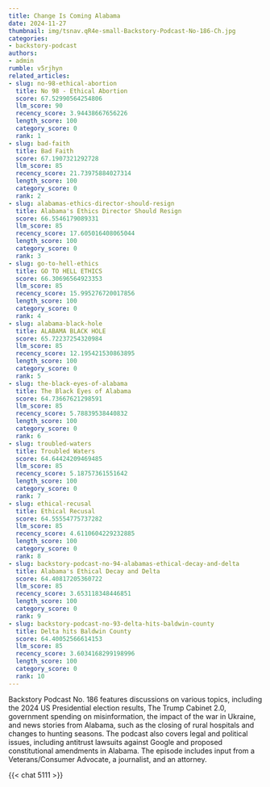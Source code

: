 ```yaml
---
title: Change Is Coming Alabama
date: 2024-11-27
thumbnail: img/tsnav.qR4e-small-Backstory-Podcast-No-186-Ch.jpg
categories:
- backstory-podcast
authors:
- admin
rumble: v5rjhyn
related_articles:
- slug: no-98-ethical-abortion
  title: No 98 - Ethical Abortion
  score: 67.52990564254806
  llm_score: 90
  recency_score: 3.94438667656226
  length_score: 100
  category_score: 0
  rank: 1
- slug: bad-faith
  title: Bad Faith
  score: 67.1907321292728
  llm_score: 85
  recency_score: 21.73975884027314
  length_score: 100
  category_score: 0
  rank: 2
- slug: alabamas-ethics-director-should-resign
  title: Alabama's Ethics Director Should Resign
  score: 66.5546179089331
  llm_score: 85
  recency_score: 17.605016408065044
  length_score: 100
  category_score: 0
  rank: 3
- slug: go-to-hell-ethics
  title: GO TO HELL ETHICS
  score: 66.30696564923353
  llm_score: 85
  recency_score: 15.995276720017856
  length_score: 100
  category_score: 0
  rank: 4
- slug: alabama-black-hole
  title: ALABAMA BLACK HOLE
  score: 65.72237254320984
  llm_score: 85
  recency_score: 12.195421530863895
  length_score: 100
  category_score: 0
  rank: 5
- slug: the-black-eyes-of-alabama
  title: The Black Eyes of Alabama
  score: 64.73667621298591
  llm_score: 85
  recency_score: 5.78839538440832
  length_score: 100
  category_score: 0
  rank: 6
- slug: troubled-waters
  title: Troubled Waters
  score: 64.64424209469485
  llm_score: 85
  recency_score: 5.18757361551642
  length_score: 100
  category_score: 0
  rank: 7
- slug: ethical-recusal
  title: Ethical Recusal
  score: 64.55554775737282
  llm_score: 85
  recency_score: 4.6110604229232885
  length_score: 100
  category_score: 0
  rank: 8
- slug: backstory-podcast-no-94-alabamas-ethical-decay-and-delta
  title: Alabama's Ethical Decay and Delta
  score: 64.40817205360722
  llm_score: 85
  recency_score: 3.653118348446851
  length_score: 100
  category_score: 0
  rank: 9
- slug: backstory-podcast-no-93-delta-hits-baldwin-county
  title: Delta hits Baldwin County
  score: 64.40052566614153
  llm_score: 85
  recency_score: 3.6034168299198996
  length_score: 100
  category_score: 0
  rank: 10
---
```

Backstory Podcast No. 186 features discussions on various topics, including the 2024 US Presidential election results, The Trump Cabinet 2.0, government spending on misinformation, the impact of the war in Ukraine, and news stories from Alabama, such as the closing of rural hospitals and changes to hunting seasons. The podcast also covers legal and political issues, including antitrust lawsuits against Google and proposed constitutional amendments in Alabama. The episode includes input from a Veterans/Consumer Advocate, a journalist, and an attorney.

{{< chat 5111 >}}
